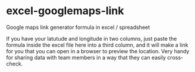 # excel-googlemaps-link
Google maps link generator formula in excel / spreadsheet

If you have your latutude and longitude in two columns, just paste the formula inside the excel file here into a third column, and it will make a link for you that you can open in a browser to preview the location. Very handy for sharing data with team members in a way that they can easily cross-check.
